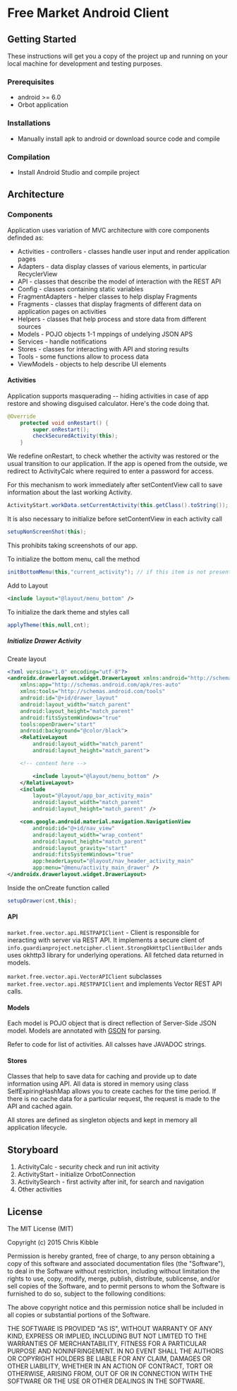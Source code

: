 # Free Market Android Client

## Getting Started

These instructions will get you a copy of the project up and running on your local machine for development and testing purposes.

### Prerequisites

* android >= 6.0
* Orbot application

### Installations

* Manually install apk to android or download source code and compile

### Compilation

* Install Android Studio and compile project

## Architecture

### Components

Application uses variation of MVC architecture with core components definded as:

* Activities - controllers - classes handle user input and render application pages
* Adapters - data display classes of various elements, in particular RecyclerView
* API - classes that describe the model of interaction with the REST API
* Config - сlasses containing static variables
* FragmentAdapters - helper classes to help display Fragments
* Fragments - classes that display fragments of different data on application pages on activities
* Helpers - classes that help process and store data from different sources
* Models - POJO objects 1-1 mppings of undelying JSON APS
* Services - handle notifications
* Stores - classes for interacting with API and storing results
* Tools - some functions allow to process data
* ViewModels - objects to help describe UI elements

#### Activities

Application supports masquerading -- hiding activities in case of app restore and showing disguised calculator. Here's the code doing that.

```java
@Override
    protected void onRestart() {
        super.onRestart();
        checkSecuredActivity(this);
    }
```

We redefine onRestart, to check whether the activity was restored or the usual transition to our application. If the app is opened from the outside, we redirect to ActivityCalc where required to enter a password for access.

For this mechanism to work immediately after setContentView call to save information about the last working Activity.

```java
ActivityStart.workData.setCurrentActivity(this.getClass().toString());
```

It is also necessary to initialize before setContentView in each activity call

```java
setupNonScreenShot(this);
```

This prohibits taking screenshots of our app.

To initialize the bottom menu, call the method

```java
initBottomMenu(this,"current_activity"); // if this item is not present, then specify an empty string.
```

Add to Layout

```xml
<include layout="@layout/menu_bottom" />
```

To initialize the dark theme and styles call

```java
applyTheme(this,null,cnt);
```

##### Initialize Drawer Activity

Create layout

```xml
<?xml version="1.0" encoding="utf-8"?>
<androidx.drawerlayout.widget.DrawerLayout xmlns:android="http://schemas.android.com/apk/res/android"
    xmlns:app="http://schemas.android.com/apk/res-auto"
    xmlns:tools="http://schemas.android.com/tools"
    android:id="@+id/drawer_layout"
    android:layout_width="match_parent"
    android:layout_height="match_parent"
    android:fitsSystemWindows="true"
    tools:openDrawer="start"
    android:background="@color/black">
    <RelativeLayout
        android:layout_width="match_parent"
        android:layout_height="match_parent">

    <!-- content here -->

        <include layout="@layout/menu_bottom" />
    </RelativeLayout>
    <include
        layout="@layout/app_bar_activity_main"
        android:layout_width="match_parent"
        android:layout_height="match_parent" />

    <com.google.android.material.navigation.NavigationView
        android:id="@+id/nav_view"
        android:layout_width="wrap_content"
        android:layout_height="match_parent"
        android:layout_gravity="start"
        android:fitsSystemWindows="true"
        app:headerLayout="@layout/nav_header_activity_main"
        app:menu="@menu/activity_main_drawer" />
</androidx.drawerlayout.widget.DrawerLayout>
```

Inside the onCreate function called

```java
setupDrawer(cnt,this);
```

#### API

```market.free.vector.api.RESTPAPIClient``` - Client is responsible for ineracting with server via REST API. It implements a secure client of ```info.guardianproject.netcipher.client.StrongOkHttpClientBuilder``` ands uses okhttp3 library for underlying operations. All fetched data returned in models.

```market.free.vector.api.VectorAPIClient``` subclasses ```market.free.vector.api.RESTPAPIClient``` and implements Vector REST API calls.

#### Models

Each model is POJO object that is direct reflection of Server-Side JSON model. Models are annotated with [GSON](https://github.com/google/gson) for parsing.

Refer to code for list of activities. All calsses have JAVADOC strings.

#### Stores

Classes that help to save data for caching and provide up to date information using API. All data is stored in memory using class SelfExpiringHashMap allows you to create caches for the time period. If there is no cache data for a particular request, the request is made to the API and cached again.

All stores are defined as singleton objects and kept in memory all application lifecycle.

## Storyboard

1. ActivityCalc - security check and run init activity
2. ActivityStart - initialize OrbotConnection 
3. ActivitySearch - first activity after init, for search and navigation
4. Other activities

## License
 
The MIT License (MIT)

Copyright (c) 2015 Chris Kibble

Permission is hereby granted, free of charge, to any person obtaining a copy of this software and associated documentation files (the "Software"), to deal in the Software without restriction, including without limitation the rights to use, copy, modify, merge, publish, distribute, sublicense, and/or sell copies of the Software, and to permit persons to whom the Software is furnished to do so, subject to the following conditions:

The above copyright notice and this permission notice shall be included in all copies or substantial portions of the Software.

THE SOFTWARE IS PROVIDED "AS IS", WITHOUT WARRANTY OF ANY KIND, EXPRESS OR IMPLIED, INCLUDING BUT NOT LIMITED TO THE WARRANTIES OF MERCHANTABILITY, FITNESS FOR A PARTICULAR PURPOSE AND NONINFRINGEMENT. IN NO EVENT SHALL THE AUTHORS OR COPYRIGHT HOLDERS BE LIABLE FOR ANY CLAIM, DAMAGES OR OTHER LIABILITY, WHETHER IN AN ACTION OF CONTRACT, TORT OR OTHERWISE, ARISING FROM, OUT OF OR IN CONNECTION WITH THE SOFTWARE OR THE USE OR OTHER DEALINGS IN THE SOFTWARE.

